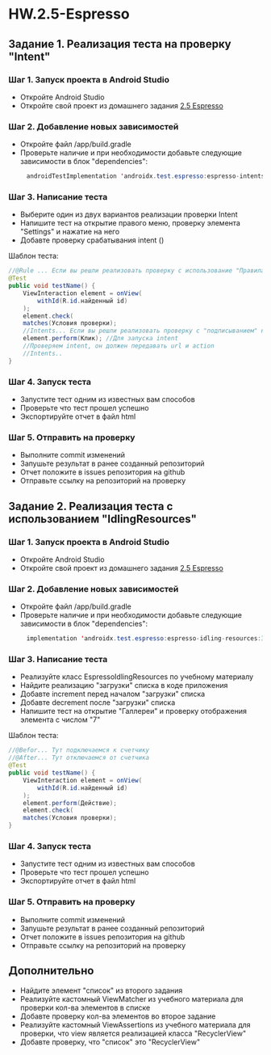 # HW.2.5-Espresso
## Задание 1. Реализация теста на проверку "Intent"

### Шаг 1. Запуск проекта в Android Studio

- Откройте Android Studio
- Откройте свой проект из домашнего задания [2.5 Espresso](https://github.com/netology-code/mqa-homeworks/blob/main/2.5%20Espresso/2.5.md) 

### Шаг 2. Добавление новых зависимостей

- Откройте файл /app/build.gradle
- Проверьте наличие и при необходимости добавьте следующие зависимости в блок "dependencies":
```java
     androidTestImplementation 'androidx.test.espresso:espresso-intents:3.4.0'
```

### Шаг 3. Написание теста

- Выберите один из двух вариантов реализации проверки Intent
- Напишите тест на открытие правого меню, проверку элемента "Settings" и нажатие на него
- Добавте проверку срабатывания intent ()

Шаблон теста:
```java
//@Rule ... Если вы решли реализовать проверку с использование "Правила"
@Test
public void testName() {
    ViewInteraction element = onView(
        withId(R.id.найденный id)
    );
    element.check(
    matches(Условия проверки);
    //Intents... Если вы решли реализовать проверку с "подписыванием" на Intent
    element.perform(Клик); //Для запуска intent
    //Проверяем intent, он должен передавать url и action
    //Intents.. 
}
```

### Шаг 4. Запуск теста

- Запустите тест одним из известных вам способов
- Проверьте что тест прошел успешно
- Экспортируйте отчет в файл html 

### Шаг 5. Отправить на проверку

- Выполните commit изменений
- Запушьте результат в ранее созданный репозиторий
- Отчет положите в issues репозитория на github
- Отправьте ссылку на репозиторий на проверку

## Задание 2. Реализация теста с использованием "IdlingResources"

### Шаг 1. Запуск проекта в Android Studio

- Откройте Android Studio
- Откройте свой проект из домашнего задания [2.5 Espresso](https://github.com/netology-code/mqa-homeworks/blob/main/2.5%20Espresso/2.5.md) 

### Шаг 2. Добавление новых зависимостей

- Откройте файл /app/build.gradle
- Проверьте наличие и при необходимости добавьте следующие зависимости в блок "dependencies":
```java
     implementation 'androidx.test.espresso:espresso-idling-resources:3.4.0'
```

### Шаг 3. Написание теста

- Реализуйте класс EspressoIdlingResources по учебному материалу
- Найдите реализацию "загрузки" списка в коде приложения
- Добавте increment перед началом "загрузки" списка
- Добавте decrement после "загрузки" списка
- Напишите тест на открытие "Галлереи" и проверку отображения элемента с числом "7"

Шаблон теста:
```java
//@Befor... Тут подключаемся к счетчику
//@After... Тут отключаемся от счетчика
@Test
public void testName() {
    ViewInteraction element = onView(
        withId(R.id.найденный id)
    );
    element.perform(Действие);
    element.check(
    matches(Условия проверки);
}
```

### Шаг 4. Запуск теста

- Запустите тест одним из известных вам способов
- Проверьте что тест прошел успешно
- Экспортируйте отчет в файл html 

### Шаг 5. Отправить на проверку

- Выполните commit изменений
- Запушьте результат в ранее созданный репозиторий
- Отчет положите в issues репозитория на github
- Отправьте ссылку на репозиторий на проверку

## Дополнительно
- Найдите элемент "список" из второго задания
- Реализуйте кастомный ViewMatcher из учебного материала для проверки кол-ва элементов в списке
- Добавте проверку кол-ва элементов во второе задание
- Реализуйте кастомный ViewAssertions из учебного материала для проверки, что view является реализацией класса "RecyclerView"
- Добавте проверку, что "список" это "RecyclerView"
